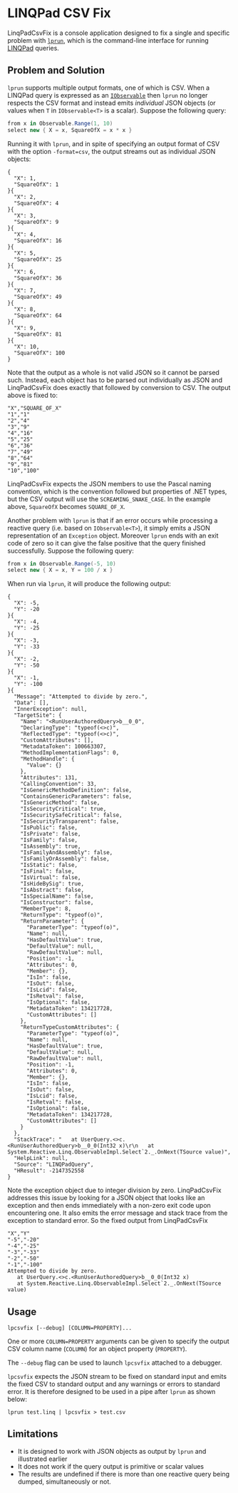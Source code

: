 # LINQPad CSV Fix

LinqPadCsvFix is a console application designed to fix a single and specific
problem with [`lprun`][lprun], which is the command-line interface for running
[LINQPad][lp] queries.

## Problem and Solution

`lprun` supports multiple output formats, one of which is CSV. When a LINQPad
query is expressed as an [`IObservable`][IObservable] then `lprun` no longer
respects the CSV format and instead emits _individual_ JSON objects (or values
when `T` in `IObservable<T>` is a scalar). Suppose the following query:


```c#
from x in Observable.Range(1, 10)
select new { X = x, SquareOfX = x * x }
```

Running it with `lprun`, and in spite of specifying an output format of CSV
with the option `-format=csv`, the output streams out as individual JSON
objects:

    {
      "X": 1,
      "SquareOfX": 1
    }{
      "X": 2,
      "SquareOfX": 4
    }{
      "X": 3,
      "SquareOfX": 9
    }{
      "X": 4,
      "SquareOfX": 16
    }{
      "X": 5,
      "SquareOfX": 25
    }{
      "X": 6,
      "SquareOfX": 36
    }{
      "X": 7,
      "SquareOfX": 49
    }{
      "X": 8,
      "SquareOfX": 64
    }{
      "X": 9,
      "SquareOfX": 81
    }{
      "X": 10,
      "SquareOfX": 100
    }

Note that the output as a whole is not valid JSON so it cannot be parsed such.
Instead, each object has to be parsed out individually as JSON and
LinqPadCsvFix does exactly that followed by conversion to CSV. The output above
is fixed to:

    "X","SQUARE_OF_X"
    "1","1"
    "2","4"
    "3","9"
    "4","16"
    "5","25"
    "6","36"
    "7","49"
    "8","64"
    "9","81"
    "10","100"

LinqPadCsvFix expects the JSON members to use the Pascal naming convention,
which is the convention followed but properties of .NET types, but the CSV
output will use the `SCREAMING_SNAKE_CASE`. In the example above, `SquareOfX`
becomes `SQUARE_OF_X`.

Another problem with `lprun` is that if an error occurs while processing a
reactive query (i.e. based on `IObservable<T>`), it simply emits a JSON
representation of an `Exception` object. Moreover `lprun` ends with an exit
code of zero so it can give the false positive that the query finished
successfully. Suppose the following query:

```c#
from x in Observable.Range(-5, 10)
select new { X = x, Y = 100 / x }
```

When run via `lprun`, it will produce the following output:

    {
      "X": -5,
      "Y": -20
    }{
      "X": -4,
      "Y": -25
    }{
      "X": -3,
      "Y": -33
    }{
      "X": -2,
      "Y": -50
    }{
      "X": -1,
      "Y": -100
    }{
      "Message": "Attempted to divide by zero.",
      "Data": [],
      "InnerException": null,
      "TargetSite": {
        "Name": "<RunUserAuthoredQuery>b__0_0",
        "DeclaringType": "typeof(<>c)",
        "ReflectedType": "typeof(<>c)",
        "CustomAttributes": [],
        "MetadataToken": 100663307,
        "MethodImplementationFlags": 0,
        "MethodHandle": {
          "Value": {}
        },
        "Attributes": 131,
        "CallingConvention": 33,
        "IsGenericMethodDefinition": false,
        "ContainsGenericParameters": false,
        "IsGenericMethod": false,
        "IsSecurityCritical": true,
        "IsSecuritySafeCritical": false,
        "IsSecurityTransparent": false,
        "IsPublic": false,
        "IsPrivate": false,
        "IsFamily": false,
        "IsAssembly": true,
        "IsFamilyAndAssembly": false,
        "IsFamilyOrAssembly": false,
        "IsStatic": false,
        "IsFinal": false,
        "IsVirtual": false,
        "IsHideBySig": true,
        "IsAbstract": false,
        "IsSpecialName": false,
        "IsConstructor": false,
        "MemberType": 8,
        "ReturnType": "typeof(o)",
        "ReturnParameter": {
          "ParameterType": "typeof(o)",
          "Name": null,
          "HasDefaultValue": true,
          "DefaultValue": null,
          "RawDefaultValue": null,
          "Position": -1,
          "Attributes": 0,
          "Member": {},
          "IsIn": false,
          "IsOut": false,
          "IsLcid": false,
          "IsRetval": false,
          "IsOptional": false,
          "MetadataToken": 134217728,
          "CustomAttributes": []
        },
        "ReturnTypeCustomAttributes": {
          "ParameterType": "typeof(o)",
          "Name": null,
          "HasDefaultValue": true,
          "DefaultValue": null,
          "RawDefaultValue": null,
          "Position": -1,
          "Attributes": 0,
          "Member": {},
          "IsIn": false,
          "IsOut": false,
          "IsLcid": false,
          "IsRetval": false,
          "IsOptional": false,
          "MetadataToken": 134217728,
          "CustomAttributes": []
        }
      },
      "StackTrace": "   at UserQuery.<>c.<RunUserAuthoredQuery>b__0_0(Int32 x)\r\n   at System.Reactive.Linq.ObservableImpl.Select`2._.OnNext(TSource value)",
      "HelpLink": null,
      "Source": "LINQPadQuery",
      "HResult": -2147352558
    }

Note the exception object due to integer division by zero. LinqPadCsvFix
addresses this issue by looking for a JSON object that looks like an exception
and then ends immediately with a non-zero exit code upon encountering one. It
also emits the error message and stack trace from the exception to standard
error. So the fixed output from LinqPadCsvFix

    "X","Y"
    "-5","-20"
    "-4","-25"
    "-3","-33"
    "-2","-50"
    "-1","-100"
    Attempted to divide by zero.
       at UserQuery.<>c.<RunUserAuthoredQuery>b__0_0(Int32 x)
       at System.Reactive.Linq.ObservableImpl.Select`2._.OnNext(TSource value)


## Usage

    lpcsvfix [--debug] [COLUMN=PROPERTY]...

One or more `COLUMN=PROPERTY` arguments can be given to specify the output
CSV column name (`COLUMN`) for an object property (`PROPERTY`).

The `--debug` flag can be used to launch `lpcsvfix` attached to a debugger.

`lpcsvfix` expects the JSON stream to be fixed on standard input and emits the
fixed CSV to standard output and any warnings or errors to standard error. It
is therefore designed to be used in a pipe after `lprun` as shown below:

    lprun test.linq | lpcsvfix > test.csv


## Limitations

- It is designed to work with JSON objects as output by `lprun` and
  illustrated earlier
- It does not work if the query output is primitive or scalar values
- The results are undefined if there is more than one reactive query being
  dumped, simultaneously or not.


[lp]: http://www.linqpad.net/
[lprun]: https://www.linqpad.net/lprun.aspx
[IObservable]: https://msdn.microsoft.com/en-us/library/dd990377.aspx